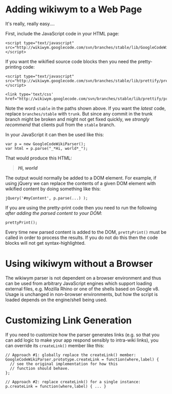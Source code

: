 

# Adding wikiwym to a Web Page #

It's really, really easy....

First, include the JavaScript code in your HTML page:

```
<script type="text/javascript" src="http://wikiwym.googlecode.com/svn/branches/stable/lib/GoogleCodeWikiParser.js"></script>
```

If you want the wikified source code blocks then you need the pretty-printing code:

```
<script type="text/javascript" src="http://wikiwym.googlecode.com/svn/branches/stable/lib/prettify/prettify.js"></script>

<link type='text/css' href="http://wikiwym.googlecode.com/svn/branches/stable/lib/prettify/prettify.css"/>
```

Note the word `stable` in the paths shown above. If you want the _latest_ code, replace `branches/stable` with `trunk`. But since any commit in the trunk branch might be broken and might not get fixed quickly, we _strongly recommend_ that clients pull from the `stable` branch.

In your JavaScript it can then be used like this:

```
var p = new GoogleCodeWikiParser();
var html = p.parse("_*Hi, world*_");
```

That would produce this HTML:

> _**Hi, world**_

The output would normally be added to a DOM element. For example, if using jQuery we can replace the contents of a given DOM element with wikified content by doing something like this:

```
jQuery('#myContent', p.parse(...) );
```


If you are using the pretty-print code then you need to run the following _after adding the parsed content to your DOM_:

```
prettyPrint();
```

Every time new parsed content is added to the DOM, `prettyPrint()` must be called in order to process the results. If you do not do this then the code blocks will not get syntax-highlighted.

# Using wikiwym without a Browser #

The wikiwym parser is not dependent on a browser environment and thus can be used from arbitrary JavaScript engines which support loading external files, e.g. Mozilla Rhino or one of the shells based on Google v8. Usage is unchanged in non-browser environments, but how the script is loaded depends on the engine/shell being used.

# Customizing Link Generation #

If you need to customize how the parser generates links (e.g. so that you can add logic to make your app respond sensibly to intra-wiki links), you can override its `createLink()` member like this:

```
// Approach #1: globally replace the createLink() member:
GoogleCodeWikiParser.prototype.createLink = function(where,label) {
  // see the original implementation for how this
  // function should behave.
};

// Approach #2: replace createLink() for a single instance:
p.createLink = function(where,label) { ... }
```